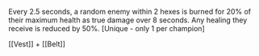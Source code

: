 Every 2.5 seconds, a random enemy within 2 hexes is burned for 20% of their maximum health as true damage over 8 seconds. Any healing they receive is reduced by 50%. [Unique - only 1 per champion]

[[Vest]] + [[Belt]]

